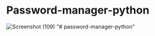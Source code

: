 ﻿# Password-manager-python

![Screenshot (109)](https://user-images.githubusercontent.com/88820571/157907439-4c384615-27d7-4a47-9d4f-1b19c5eaa0f3.png)
"# password-manager-python" 
